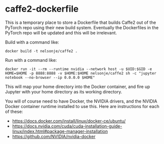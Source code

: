 # caffe2-dockerfile

This is a temporary place to store a Dockerfile that builds Caffe2 out
of the PyTorch repo using their new build system. Eventually the
Dockerfiles in the PyTorch repo will be updated and this will be
irrelevant.

Build with a command like:
```
docker build -t nelsonje/caffe2 .
```

Run with a command like:
```
docker run -it --rm --runtime nvidia --network host -u $UID:$GID -e HOME=$HOME -p 8888:8888 -v $HOME:$HOME nelsonje/caffe2 sh -c "jupyter notebook --no-browser --ip 0.0.0.0 $HOME"

```
This will map your home directory into the Docker container, and fire up Jupyter with your home directory as its working directory.

You will of course need to have Docker, the NVIDIA drivers, and the NVIDIA Docker container runtime installed to use this. Here are instructions for each of these:
* https://docs.docker.com/install/linux/docker-ce/ubuntu/
* https://docs.nvidia.com/cuda/cuda-installation-guide-linux/index.html#package-manager-installation
* https://github.com/NVIDIA/nvidia-docker

